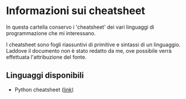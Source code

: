# Informazioni sui cheatsheet

In questa cartella conservo i 'cheatsheet' dei vari linguaggi di programmazione che mi interessano.

I cheatsheet sono fogli riassuntivi di primitive e sintassi di un linguaggio. Laddove il documento non è stato redatto da me, ove possibile verrà effettuata l'attribuzione del fonte.

## Linguaggi disponibili

* Python cheatsheet ([link](./cheatsheet-python.md))
